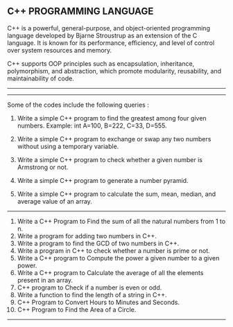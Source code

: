C++  PROGRAMMING LANGUAGE
---------------------------------------------------------------------------------------------------------------
C++ is a powerful, general-purpose, and object-oriented programming language developed by Bjarne Stroustrup as an extension of the C language. It is known for its performance, efficiency, and level of control over system resources and memory. 

C++ supports OOP principles such as encapsulation, inheritance, polymorphism, and abstraction, which promote modularity, reusability, and maintainability of code.

----------------------------------------------------------------------------------------------------------------
----------------------------------------------------------------------------------------------------------------
Some of the codes include the following queries :

1. Write a simple C++ program to find the greatest among four given numbers.
Example: int A=100, B=222, C=33, D=555. 
 
2. Write a simple C++ program to exchange or swap any two numbers without using a temporary variable.

3. Write a simple C++ program to check whether a given number is Armstrong or not.

4. Write a simple C++ program to generate a number pyramid.
 
5. Write a simple C++ program to calculate the sum, mean, median, and average value of an array.

---------------------------------------------------------------------------------------------------

1. Write a C++ Program to Find the sum of all the natural numbers from 1 to n.
2. Write a program for adding two numbers in C++.
3. Write a program to find the GCD of two numbers in C++.
4. Write a program in C++ to check whether a number is prime or not.
5. Write a C++ program to Compute the power a given number to a given power.
6. Write a C++ program to Calculate the average of all the elements present in an array.
7. C++ program to Check if a number is even or odd.
8. Write a function to find the length of a string in C++.
9. C++ Program to Convert Hours to Minutes and Seconds.
10. C++ Program to Find the Area of a Circle.

 ------------------------------------------------------------------
